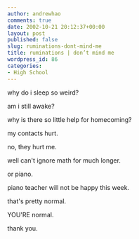 ```yaml
---
author: andrewhao
comments: true
date: 2002-10-21 20:12:37+00:00
layout: post
published: false
slug: ruminations-dont-mind-me
title: ruminations | don’t mind me
wordpress_id: 86
categories:
- High School
---
```


why do i sleep so weird?

am i still awake?

why is there so little help for homecoming?

my contacts hurt.

no, they hurt me.

well can't ignore math for much longer.

or piano.

piano teacher will not be happy this week.

that's pretty normal.

YOU'RE normal.

thank you.
